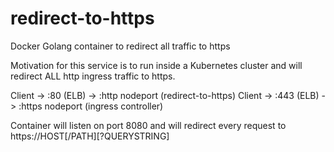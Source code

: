 # redirect-to-https
Docker Golang container to redirect all traffic to https

Motivation for this service is to run inside a Kubernetes cluster and will redirect ALL http ingress traffic to https.

Client -> :80  (ELB) -> :http nodeport  (redirect-to-https)
Client -> :443 (ELB) -> :https nodeport (ingress controller)

Container will listen on port 8080 and will redirect every request to https://HOST[/PATH][?QUERYSTRING]
